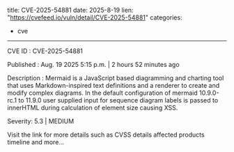  
title: CVE-2025-54881
date: 2025-8-19
lien: "https://cvefeed.io/vuln/detail/CVE-2025-54881"
categories:
  - cve
---

CVE ID : CVE-2025-54881

Published :  Aug. 19
2025
5:15 p.m. | 2 hours
52 minutes ago

Description : Mermaid is a JavaScript based diagramming and charting tool that uses Markdown-inspired text definitions and a renderer to create and modify complex diagrams. In the default configuration of mermaid 10.9.0-rc.1 to 11.9.0
user supplied input for sequence diagram labels is passed to innerHTML during calculation of element size
causing XSS.

Severity: 5.3 | MEDIUM

Visit the link for more details
such as CVSS details
affected products
timeline
and more...
